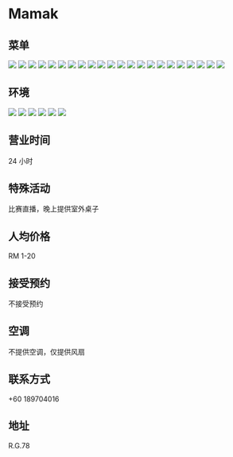﻿# Mamak

## 菜单

<div class="image-slide">
  <img src="https://s3.tebi.io/img.xmummap.com/G_mamak_Menu1.png" /> 
  <img src="https://s3.tebi.io/img.xmummap.com/G_mamak_Menu9.png" />
  <img src="https://s3.tebi.io/img.xmummap.com/G_mamak_Menu10.png" />
  <img src="https://s3.tebi.io/img.xmummap.com/G_mamak_Menu11.png" />
  <img src="https://s3.tebi.io/img.xmummap.com/G_mamak_Menu12.png" />
  <img src="https://s3.tebi.io/img.xmummap.com/G_mamak_Menu13.png" />
  <img src="https://s3.tebi.io/img.xmummap.com/G_mamak_Menu14.png" />
  <img src="https://s3.tebi.io/img.xmummap.com/G_mamak_Menu15.png" />
  <img src="https://s3.tebi.io/img.xmummap.com/G_mamak_Menu16.png" />
  <img src="https://s3.tebi.io/img.xmummap.com/G_mamak_Menu17.png" />
  <img src="https://s3.tebi.io/img.xmummap.com/G_mamak_Menu18.png" />
  <img src="https://s3.tebi.io/img.xmummap.com/G_mamak_Menu19.png" />
  <img src="https://s3.tebi.io/img.xmummap.com/G_mamak_Menu20.png" />
  <img src="https://s3.tebi.io/img.xmummap.com/G_mamak_Menu21.png" />
  <img src="https://s3.tebi.io/img.xmummap.com/G_mamak_Menu22.png" />
  <img src="https://s3.tebi.io/img.xmummap.com/G_mamak_Menu23.png" />
  <img src="https://s3.tebi.io/img.xmummap.com/G_mamak_Menu24.png" />
  <img src="https://s3.tebi.io/img.xmummap.com/G_mamak_Menu25.png" />
  <img src="https://s3.tebi.io/img.xmummap.com/G_mamak_Menu26.png" />
  <img src="https://s3.tebi.io/img.xmummap.com/G_mamak_Menu27.png" />
  <img src="https://s3.tebi.io/img.xmummap.com/G_mamak_Menu28.png" />
  <img src="https://s3.tebi.io/img.xmummap.com/G_mamak_Menu29.png" />
 </div>

## 环境

<div class="image-slide">
  <img src="https://s3.tebi.io/img.xmummap.com/G_mamak_Surd1.png?AWSAccessKeyId=4sr3toneyHtmrJY7&Signature=Nai7GqDvjRijf0F4hqovdf6J85g%3D&Expires=1757339162" /> 
  <img src="https://s3.tebi.io/img.xmummap.com/G_mamak_Surd2.png?AWSAccessKeyId=4sr3toneyHtmrJY7&Signature=Qd0N8m4f%2BT2jvrUB9HA0OP5QoYg%3D&Expires=1757339162" />
  <img src="https://s3.tebi.io/img.xmummap.com/G_mamak_Surd3.png?AWSAccessKeyId=4sr3toneyHtmrJY7&Signature=NAaMbhYAv2VDXkENIwmmc1g58co%3D&Expires=1757339162" />
  <img src="https://s3.tebi.io/img.xmummap.com/G_mamak_Surd5.png?AWSAccessKeyId=4sr3toneyHtmrJY7&Signature=7Ju9P9GCEo%2BhgTDllMrCPx0CF34%3D&Expires=1757339162" />
  <img src="https://s3.tebi.io/img.xmummap.com/G_mamak_Surd6.png?AWSAccessKeyId=4sr3toneyHtmrJY7&Signature=8lqgNXWOrGqrVmGqnaZhuhfHivM%3D&Expires=1757339162" />
  <img src="https://s3.tebi.io/img.xmummap.com/G_mamak_Surd7.png?AWSAccessKeyId=4sr3toneyHtmrJY7&Signature=TslUa9rvAqcGh6m6L15woUv8VBw%3D&Expires=1757339162" />
</div>

## 营业时间

24 小时

## 特殊活动

比赛直播，晚上提供室外桌子

## 人均价格

RM 1-20

## 接受预约

不接受预约

## 空调

不提供空调，仅提供风扇

## 联系方式

+60 189704016

## 地址

R.G.78
